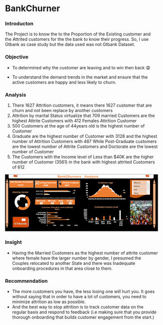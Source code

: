 # BankChurner

### Introducton

The Project is to know the to the Proportion of the Existing customer and the Attrited customers for the the bank to know their progress. So, I use Gtbank as case study but the data used was not Gtbank Dataset.

### Objective 
- To determined why the customer are leaving and to win then back 😧 
* To understand the demand trends in the market and ensure that the active customers are happy and less likely to churn.

### Analysis
1. There 1627 Attrition customers, it means there 1627 customer that are churn and not been replace by another customers
2. Attrition by marital Status virtualize that 709 married Customers are the highest Attrite Customers with 412 Females Attrition Customer  
3. 500 Customers at the age of 44years old is the highest number of Customer
4. Graduate are the highest number of Customer with 3128 and the highest number of Attrition Customers with 487 While Post-Graduate customers are the lowest number of Attrite Customers and Doctorate are the lowest number of Customer 
5. The Customers with the Income level of Less than $40K are the higher number of Customer (3561) in the bank with highest attrited Customers of 612

![This is an image](https://github.com/OluwaseunPhronesis/BankChurner/blob/main/BankChurner%20Dashboard%203.png)

### Insight
* Having the Married Customers as the highest number of attrite customer where female have the larger number by gender, I presumed the Couples relocated to another State and there was Inadequate onboarding procedures in that area close to them.  
### Recommendation
* The more customers you have, the less losing one will hurt you. It goes without saying that in order to have a lot of customers, you need to minimize attrition as low as possible.
* And the best way to stop attrition is to track customer data on the regular basis and respond to feedback (i.e making sure that you provide thorough onboarding that builds customer engagement from the start.)
